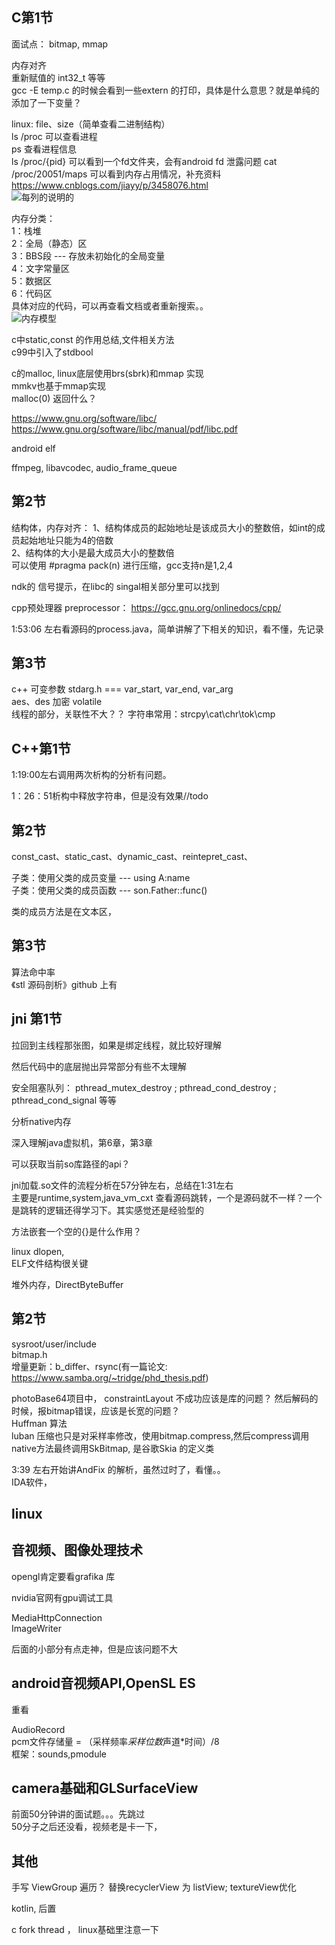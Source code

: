 ## C第1节
面试点： bitmap, mmap   


   

内存对齐  
重新赋值的 int32_t 等等  
gcc -E temp.c 的时候会看到一些extern 的打印，具体是什么意思？就是单纯的添加了一下变量？

linux: file、size（简单查看二进制结构）  
ls /proc 可以查看进程  
ps 查看进程信息  
ls /proc/{pid} 可以看到一个fd文件夹，会有android fd 泄露问题
cat /proc/20051/maps 可以看到内存占用情况，补充资料 https://www.cnblogs.com/jiayy/p/3458076.html  
![每列的说明的](proc-pid-maps.png)

内存分类：  
1：栈堆  
2：全局（静态）区  
3：BBS段 --- 存放未初始化的全局变量  
4：文字常量区  
5：数据区  
6：代码区  
具体对应的代码，可以再查看文档或者重新搜索。。  
![内存模型](内存模型.png)

c中static,const 的作用总结,文件相关方法    
c99中引入了stdbool  

c的malloc, linux底层使用brs(sbrk)和mmap 实现    
mmkv也基于mmap实现  
malloc(0) 返回什么？

https://www.gnu.org/software/libc/
https://www.gnu.org/software/libc/manual/pdf/libc.pdf

android elf

ffmpeg, libavcodec, audio_frame_queue

## 第2节  
结构体，内存对齐：
1、结构体成员的起始地址是该成员大小的整数倍，如int的成员起始地址只能为4的倍数    
2、结构体的大小是最大成员大小的整数倍    
可以使用 #pragma pack(n) 进行压缩，gcc支持n是1,2,4    

ndk的 信号提示，在libc的 singal相关部分里可以找到  

cpp预处理器 preprocessor：  https://gcc.gnu.org/onlinedocs/cpp/


1:53:06 左右看源码的process.java，简单讲解了下相关的知识，看不懂，先记录  

## 第3节  
c++  可变参数 stdarg.h  === var_start, var_end, var_arg  
aes、des 加密
volatile  
线程的部分，关联性不大？？
字符串常用：strcpy\cat\chr\tok\cmp

## C++第1节  
1:19:00左右调用两次析构的分析有问题。  

1：26：51析构中释放字符串，但是没有效果//todo  

## 第2节
const_cast、static_cast、dynamic_cast、reintepret_cast、  

子类：使用父类的成员变量  --- using A:name  
子类：使用父类的成员函数  --- son.Father::func()  

类的成员方法是在文本区，

## 第3节  
算法命中率  
《stl 源码剖析》github 上有  

## jni 第1节  
拉回到主线程那张图，如果是绑定线程，就比较好理解

然后代码中的底层抛出异常部分有些不太理解

安全阻塞队列： pthread_mutex_destroy ; pthread_cond_destroy ; pthread_cond_signal 等等       

分析native内存  

深入理解java虚拟机，第6章，第3章  

可以获取当前so库路径的api？

jni加载.so文件的流程分析在57分钟左右，总结在1:31左右   
主要是runtime,system,java_vm_cxt 查看源码跳转，一个是源码就不一样？一个是跳转的逻辑还得学习下。其实感觉还是经验型的  


方法嵌套一个空的{}是什么作用？  

linux dlopen,  
ELF文件结构很关键  

堆外内存，DirectByteBuffer  

## 第2节  
sysroot/user/include  
bitmap.h  
增量更新：b_differ、rsync(有一篇论文: https://www.samba.org/~tridge/phd_thesis.pdf)  

photoBase64项目中， constraintLayout 不成功应该是库的问题？ 然后解码的时候，报bitmap错误，应该是长宽的问题？  
Huffman 算法  
luban 压缩也只是对采样率修改，使用bitmap.compress,然后compress调用native方法最终调用SkBitmap, 是谷歌Skia 的定义类

3:39 左右开始讲AndFix 的解析，虽然过时了，看懂。。  
IDA软件，  

## linux  

## 音视频、图像处理技术  
opengl肯定要看grafika 库  

nvidia官网有gpu调试工具  

MediaHttpConnection  
ImageWriter  

后面的小部分有点走神，但是应该问题不大  

## android音视频API,OpenSL ES
重看  

AudioRecord  
pcm文件存储量 = （采样频率*采样位数*声道*时间）/8  
框架：sounds,pmodule  


## camera基础和GLSurfaceView  
前面50分钟讲的面试题。。。先跳过  
50分子之后还没看，视频老是卡一下，


## 其他
手写 ViewGroup 遍历？
替换recyclerView 为 listView; textureView优化

kotlin, 后置

c fork thread ， linux基础里注意一下  
